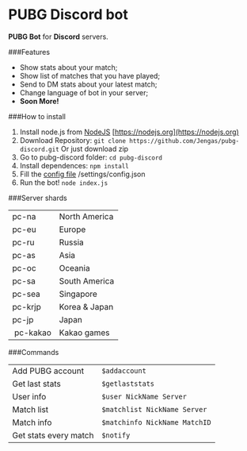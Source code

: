 # PUBG Discord bot
**PUBG Bot** for **Discord** servers.

###Features

- Show stats about your match;
- Show list of matches that you have played;
- Send to DM stats about your latest match;
- Change language of bot in your server;
- **Soon More!**

###How to install

1. Install node.js from [NodeJS](https://nodejs.org) [https://nodejs.org](https://nodejs.org)
2. Download Repository: `git clone https://github.com/Jengas/pubg-discord.git` Or just download zip
3. Go to pubg-discord folder: `cd pubg-discord` 
4. Install dependences: `npm install` 
5. Fill the [config file](https://github.com/Jengas/pubg-discord/settings/config.json) /settings/config.json
6. Run the bot! `node index.js`

###Server shards
<table>
<tbody>
<tr>
<td>pc-na</td>
<td>North America</td>
</tr>
<tr>
<td>pc-eu</td>
<td>Europe</td>
</tr>
<tr>
<td>pc-ru</td>
<td>Russia</td>
</tr>
<tr>
<td>pc-as</td>
<td>Asia</td>
</tr>
<tr>
<td>pc-oc</td>
<td>Oceania</td>
</tr>
<tr>
<td>pc-sa</td>
<td>South America</td>
</tr>
<tr>
<td>pc-sea&nbsp;</td>
<td>Singapore</td>
</tr>
<tr>
<td>pc-krjp</td>
<td>Korea &amp; Japan</td>
</tr>
<tr>
<td>pc-jp</td>
<td>Japan</td>
</tr>
<tr>
<td>&nbsp;pc-kakao</td>
<td>Kakao games</td>
</tr>
</tbody>
</table>

###Commands
<table>
<tbody>
<tr>
<td>Add PUBG account</td>
<td><code>$addaccount</code></td>
</tr>
<tr>
<td>Get last stats</td>
<td><code>$getlaststats</code></td>
</tr>
<tr>
<td>User info</td>
<td><code>$user NickName Server</code></td>
</tr>
<tr>
<td>Match list</td>
<td><code>$matchlist NickName Server</code></td>
</tr>
<tr>
<td>Match info</td>
<td><code>$matchinfo NickName MatchID</code></td>
</tr>
<tr>
<td>Get stats every match</td>
<td><code>$notify</code></td>
</tr>
</tbody>
</table>
